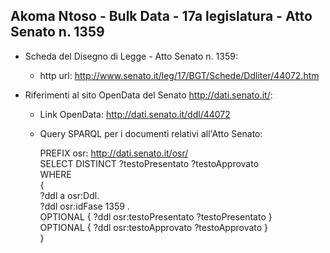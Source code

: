 ## Akoma Ntoso - Bulk Data - 17a legislatura - Atto Senato n. 1359 ##

* Scheda del Disegno di Legge - Atto Senato n. 1359:
	* http url: http://www.senato.it/leg/17/BGT/Schede/Ddliter/44072.htm

* Riferimenti al sito OpenData del Senato http://dati.senato.it/:
	* Link OpenData: http://dati.senato.it/ddl/44072
	* Query SPARQL per i documenti relativi all'Atto Senato:

        PREFIX osr: <http://dati.senato.it/osr/>  
		SELECT DISTINCT ?testoPresentato ?testoApprovato  
		WHERE  
		{  
		    ?ddl a osr:Ddl.  
		    ?ddl osr:idFase 1359 .  
		    OPTIONAL { ?ddl osr:testoPresentato ?testoPresentato }  
		    OPTIONAL { ?ddl osr:testoApprovato ?testoApprovato }  
		}
		